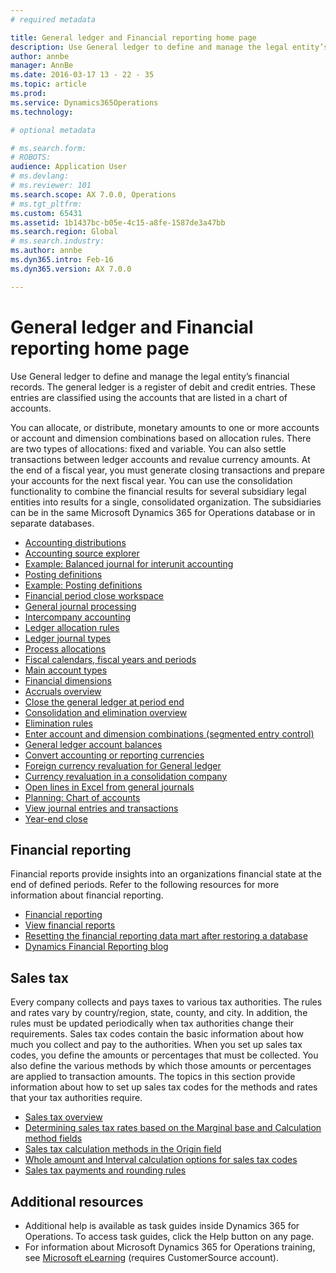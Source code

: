 ```yaml
---
# required metadata

title: General ledger and Financial reporting home page
description: Use General ledger to define and manage the legal entity’s financial records. The general ledger is a register of debit and credit entries. These entries are classified using the accounts that are listed in a chart of accounts. 
author: annbe
manager: AnnBe
ms.date: 2016-03-17 13 - 22 - 35
ms.topic: article
ms.prod: 
ms.service: Dynamics365Operations
ms.technology: 

# optional metadata

# ms.search.form: 
# ROBOTS: 
audience: Application User
# ms.devlang: 
# ms.reviewer: 101
ms.search.scope: AX 7.0.0, Operations
# ms.tgt_pltfrm: 
ms.custom: 65431
ms.assetid: 1b1437bc-b05e-4c15-a8fe-1587de3a47bb
ms.search.region: Global
# ms.search.industry: 
ms.author: annbe
ms.dyn365.intro: Feb-16
ms.dyn365.version: AX 7.0.0

---
```


# General ledger and Financial reporting home page

Use General ledger to define and manage the legal entity’s financial records. The general ledger is a register of debit and credit entries. These entries are classified using the accounts that are listed in a chart of accounts. 

You can allocate, or distribute, monetary amounts to one or more accounts or account and dimension combinations based on allocation rules. There are two types of allocations: fixed and variable. You can also settle transactions between ledger accounts and revalue currency amounts. At the end of a fiscal year, you must generate closing transactions and prepare your accounts for the next fiscal year. You can use the consolidation functionality to combine the financial results for several subsidiary legal entities into results for a single, consolidated organization. The subsidiaries can be in the same Microsoft Dynamics 365 for Operations database or in separate databases.

-   [Accounting distributions](accounting-distributions.md)
-   [Accounting source explorer](accounting-source-explorer.md)
-   [Example: Balanced journal for interunit accounting](example-balanced-journals-interunit-accounting.md)
-   [Posting definitions](posting-definitions.md)
-   [Example: Posting definitions](example-posting-definitions.md)
-   [Financial period close workspace](financial-period-close-workspace.md)
-   [General journal processing](general-journal-processing.md)
-   [Intercompany accounting](http://ax.help.dynamics.com/en/wiki/intercompany-accounting/)
-   [Ledger allocation rules](ledger-allocation-rules.md)
-   [Ledger journal types](ledger-journal-types.md)
-   [Process allocations](process-allocations.md)
-   [Fiscal calendars, fiscal years and periods](fiscal-calendars-fiscal-years-periods.md)
-   [Main account types](main-account-types.md)
-   [Financial dimensions](financial-dimensions.md)
-   [Accruals overview](accruals-overview.md)
-   [Close the general ledger at period end](close-general-ledger-at-period-end.md)
-   [Consolidation and elimination overview](consolidation-elimination-overview.md)
-   [Elimination rules](elimination-rules.md)
-   [Enter account and dimension combinations (segmented entry control)](enter-account-dimension-combinations-segmented-entry-control.md)
-   [General ledger account balances](general-ledger-account-balances.md)
-   [Convert accounting or reporting currencies](convert-accounting-reporting-currencies.md)
-   [Foreign currency revaluation for General ledger](foreign-currency-revaluation-general-ledger.md)
-   [Currency revaluation in a consolidation company](currency-revaluation-consolidation-company.md)
-   [Open lines in Excel from general journals](http://ax.help.dynamics.com/en/wiki/open-lines-in-excel-from-general-journals/)
-   [Planning: Chart of accounts](plan-chart-of-accounts.md)
-   [View journal entries and transactions](view-journal-entries-transactions.md)
-   [Year-end close](year-end-close.md)

## Financial reporting
Financial reports provide insights into an organizations financial state at the end of defined periods. Refer to the following resources for more information about financial reporting.

-   [Financial reporting](financial-reporting-getting-started.md)
-   [View financial reports](view-financial-reports.md)
-   [Resetting the financial reporting data mart after restoring a database](reset-financial-reporting-datamart-after-restore.md)
-   [Dynamics Financial Reporting blog](http://blogs.msdn.com/b/dynamics_financial_reporting/)

## Sales tax
Every company collects and pays taxes to various tax authorities. The rules and rates vary by country/region, state, county, and city. In addition, the rules must be updated periodically when tax authorities change their requirements. Sales tax codes contain the basic information about how much you collect and pay to the authorities. When you set up sales tax codes, you define the amounts or percentages that must be collected. You also define the various methods by which those amounts or percentages are applied to transaction amounts. The topics in this section provide information about how to set up sales tax codes for the methods and rates that your tax authorities require.

-   [Sales tax overview](indirect-taxes-overview.md)
-   [Determining sales tax rates based on the Marginal base and Calculation method fields](marginal-base-field.md)
-   [Sales tax calculation methods in the Origin field](sales-tax-calculation-methods-origin-field.md)
-   [Whole amount and Interval calculation options for sales tax codes](whole-amount-interval-options-sales-tax-codes.md)
-   [Sales tax payments and rounding rules](round-sales-tax-payments.md)

## Additional resources
-   Additional help is available as task guides inside Dynamics 365 for Operations. To access task guides, click the Help button on any page.
-   For information about Microsoft Dynamics 365 for Operations training, see [Microsoft eLearning](https://mbs2.microsoft.com/members/elearning/dynamicstrainingcert.aspx) (requires CustomerSource account).


